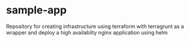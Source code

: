 # sample-app
Repository for creating infrastructure using terraform with terragrunt as a wrapper and deploy a high availablity nginx application using helm
